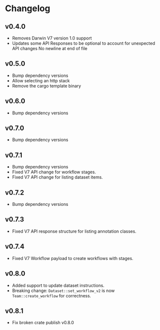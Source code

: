 # Changelog

## v0.4.0

- Removes Darwin V7 version 1.0 support
- Updates some API Responses to be optional to account for unexpected API changes
  No newline at end of file

## v0.5.0

- Bump dependency versions
- Allow selecting an http stack
- Remove the cargo template binary

## v0.6.0

- Bump dependency versions

## v0.7.0

- Bump dependency versions

## v0.7.1

- Bump dependency versions
- Fixed V7 API change for workflow stages.
- Fixed V7 API change for listing dataset items.

## v0.7.2

- Bump dependency versions

## v0.7.3

- Fixed V7 API response structure for listing annotation classes.

## v0.7.4

- Fixed V7 Workflow payload to create workflows with stages.

## v0.8.0

- Added support to update dataset instructions.
- Breaking change: `Dataset::set_workflow_v2` is now `Team::create_workflow` for correctness.

## v0.8.1

- Fix broken crate publish v0.8.0